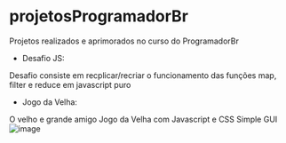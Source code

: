 # projetosProgramadorBr
Projetos realizados e aprimorados no curso do ProgramadorBr

- Desafio JS:

Desafio consiste em recplicar/recriar o funcionamento das funções map, filter e reduce em javascript puro

- Jogo da Velha:

O velho e grande amigo Jogo da Velha com Javascript e CSS
Simple GUI 
![image](https://user-images.githubusercontent.com/52689135/189731133-967071bc-11b5-4327-beb1-05f890ed0cad.png)
